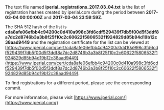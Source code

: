 The text file named **iperial_registrations_2017_03_04.txt** is the list of registration hashes created by iperial.com during the period between **2017-03-04 00:00:00Z** and **2017-03-04 23:59:59Z**.

The SHA 512 hash of the list is **cda8afe06efbb4c94200c0d410a998c3fd6cdf529439f7db5f00d5f3ddf8a7dc2d8746b3a3b8f25f10c2c60622f5806532f1924829d85b94d19b12c38aad9449** and the registration certificate for the list can be viewed at [https://www.iperial.com/cert/cda8afe06efbb4c94200c0d410a998c3fd6cdf529439f7db5f00d5f3ddf8a7dc2d8746b3a3b8f25f10c2c60622f5806532f1924829d85b94d19b12c38aad9449](https://www.iperial.com/cert/cda8afe06efbb4c94200c0d410a998c3fd6cdf529439f7db5f00d5f3ddf8a7dc2d8746b3a3b8f25f10c2c60622f5806532f1924829d85b94d19b12c38aad9449).

To find registrations for a different period, please see the corresponding commit.

For more information, please visit [https://www.iperial.com/](https://www.iperial.com/)
